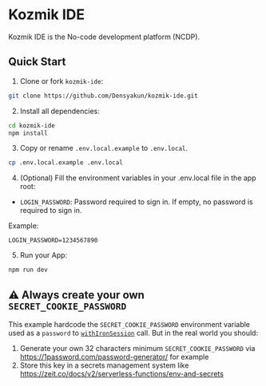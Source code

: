 # Kozmik IDE
Kozmik IDE is the No-code development platform (NCDP).

## Quick Start

1. Clone or fork `kozmik-ide`:

```sh
git clone https://github.com/Densyakun/kozmik-ide.git
```

2. Install all dependencies:

```sh
cd kozmik-ide
npm install
```

3. Copy or rename `.env.local.example` to `.env.local`.

```sh
cp .env.local.example .env.local
```

4. (Optional) Fill the environment variables in your .env.local file in the app root:

- `LOGIN_PASSWORD`: Password required to sign in. If empty, no password is required to sign in.

Example:

```
LOGIN_PASSWORD=1234567890
```

5. Run your App:

```sh
npm run dev
```

## ⚠️ Always create your own `SECRET_COOKIE_PASSWORD`

This example hardcode the `SECRET_COOKIE_PASSWORD` environment variable used as a `password` to [`withIronSession`](https://github.com/vvo/next-iron-session#withironsessionhandler--password-ttl-cookiename-cookieoptions-) call. But in the real world you should:

1. Generate your own 32 characters minimum `SECRET_COOKIE_PASSWORD` via https://1password.com/password-generator/ for example
2. Store this key in a secrets management system like https://zeit.co/docs/v2/serverless-functions/env-and-secrets
